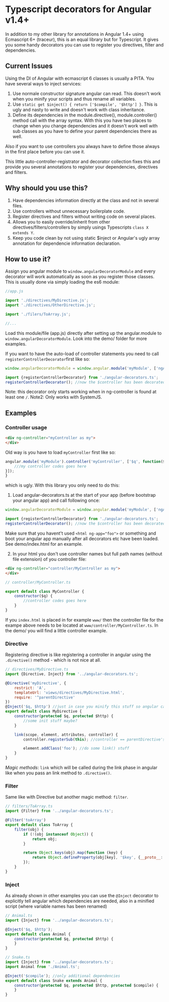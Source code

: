 # Typescript decorators for Angular v1.4+

In addition to my other library for annotations in Angular 1.4+ using Ecmascript 6+ (traceur), this is an equal library but for Typescript.
It gives you some handy decorators you can use to register you directives, filter and dependencies.

## Current Issues

Using the DI of Angular with ecmascript 6 classes is usually a PITA. You have several ways to inject services:

1. Use normale constructor signature angular can read. This doesn't work when you minify your scripts and thus rename all variables.
2. Use `static get $inject() { return ['$compile', '$http'] }`. This is ugly and nasty to write and doesn't work with class inheritance.
3. Define its dependencies in the module.directive(), module.controller() method call with the array syntax. With this you have two places to change when you change dependencies and it doesn't work well with sub classes as you have to define your parent dependencies there as well.

Also if you want to use controllers you always have to define those always in the first place before you can use it.

This little auto-controller-registrator and decorator collection fixes this and provide you several annotations to register your dependencies, directives and filters.

## Why should you use this?

1. Have dependencies information directly at the class and not in several files.
2. Use controllers without unnecessary boilerplate code.
3. Register directives and filters without writing code on several places.
4. Allows you to easily override/inherit from other directives/filters/controllers by simply usings Typescripts `class X extends Y`.
5. Keep you code clean by not using static $inject or Angular's ugly array annotation for dependencie information declaration.

## How to use it?

Assign you angular module to `window.angularDecoratorModule` and every decorator will work automatically as soon as you register those classes.
This is usually done via simply loading the es6 module:

```javascript
//app.js

import './directives/MyDirective.js';
import './directives/OtherDirective.js';

import './filers/ToArray.js';

//...
```

Load this module/file (app.js) directly after setting up the angular.module to `window.angularDecoratorModule`. Look into the demo/ folder for more examples.

If you want to have the
auto-load of controller statements you need to call `registerControllerDecorator`first like so:

```javascript
window.angularDecoratorModule = window.angular.module('myModule', ['ngAnimate']);

import {registerControllerDecorator} from './angular-decorators.ts';
registerControllerDecorator(); //now the $controller has been decorated
```
Note: this decorator only starts working when in ng-controller is found at least one `/`.
Note2: Only works with SystemJS.

## Examples

### Controller usage

```html
<div ng-controller="myController as my">
</div>
```

Old way is you have to load `myController` first like so:

```javascript
angular.module('myModule').controller('myController', ['$q', function($q){
    ///my controller codes goes here
}]);
}
```

which is ugly. With this library you only need to do this:

1. Load angular-decorators.ts at the start of your app (before bootstrap your angular app) and call following once:

```javascript
window.angularDecoratorModule = window.angular.module('myModule', ['ngAnimate']);

import {registerControllerDecorator} from './angular-decorators.ts';
registerControllerDecorator(); //now the $controller has been decorated
```

Make sure that you havent't used `<html ng-app="foo">` or something and boot your angular app manually after all decorators etc have been loaded. See demo/index.html for an example.

2. In your html you don't use controller names but full path names (without file extension) of you controller file:

```html
<div ng-controller="controller/MyController as my">
</div>
```

```javascript
// controller/MyController.ts

export default class MyController {
    constructor($q) {
        //controller codes goes here
    }
}
```

If you `index.html` is placed in for example `www/` then the controller file for the exampe above needs to be located at `www/controller/MyController.ts`.
In the demo/ you will find a little controller example.

### Directive

Registering directive is like registering a controller in angular using the `.directive()` method - which is not nice at all.

```javascript
// directives/MyDirective.ts
import {Directive, Inject} from '../angular-decorators.ts';

@Directive('myDirective', {
    restrict: 'A',
    templateUrl: 'views/directives/MyDirective.html',
    require: '^parentDirective'
})
@Inject('$q, $http') //just in case you minify this stuff so angular can't read constructor signature
export default class MyDirective {
    constructor(protected $q, protected $http) {
        //some init stuff maybe?
    }

    link(scope, element, attributes, controller) {
        controller.registerSub(this); //controller == parentDirective's controller

        element.addClass('foo'); //do some link() stuff
    }
}
```

*Magic methods*: `link` which will be called during the link phase in angular like when you pass an link method to `.directive()`.

### Filter

Same like with Directive but another magic method: `filter`.

```javascript
// filters/ToArray.ts
import {Filter} from '../angular-decorators.ts';

@Filter('toArray')
export default class ToArray {
    filter(obj) {
        if (!(obj instanceof Object)) {
            return obj;
        }

        return Object.keys(obj).map(function (key) {
            return Object.defineProperty(obj[key], '$key', {__proto__: null, value: key});
        });
    }
}
```

### Inject

As already shown in other examples you can use the `@Inject` decorator to explicitly tell angular which dependencies are needed, also in a minified script (where variable names has been renamed)

```javascript
// Animal.ts
import {Inject} from '../angular-decorators.ts';

@Inject('$q, $http');
export default class Animal {
    constructor(protected $q, protected $http) {
    }
}
```

```javascript
// Snake.ts
import {Inject} from '../angular-decorators.ts';
import Animal from './Animal.ts';

@Inject('$compile'); //only additional dependencies
export default class Snake extends Animal {
    constructor(protected $q, protected $http, protected $compile) {
    }
}
```